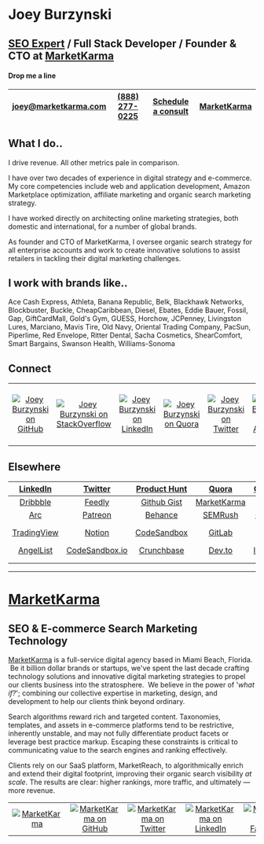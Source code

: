 

# Joey Burzynski
## **[SEO Expert](https://stackoverflow.com/story/seo "Joey Burzynski: SEO Expert") / Full Stack Developer / Founder & CTO at [MarketKarma](https://www.marketkarma.com "MarketKarma: SEO Agency in Miami Beach, Florida")**  

#### Drop me a line

|[joey@marketkarma.com](mailto:joey@marketkarma.com "Drop me a line via email.")   |[(888) 277-0225](tel:8882770225 "Give me a shout.")   |[Schedule a consult](https://marketkarma.as.me/ "Schedule a 30-minute meeting with me.")   |[MarketKarma](https://www.google.com/search?q=MarketKarma+SEO "Find me online.")
|:-:|:-:|:-:|:-:|
  
  
## What I do..

I drive revenue. All other metrics pale in comparison.

I have over two decades of experience in digital strategy and e-commerce. My core competencies include web and application development, Amazon Marketplace optimization, affiliate marketing and organic search marketing strategy.

I have worked directly on architecting online marketing strategies, both domestic and international, for a number of global brands.

As founder and CTO of MarketKarma, I oversee organic search strategy for all enterprise accounts and work to create innovative solutions to assist retailers in tackling their digital marketing challenges.
  
  
## I work with brands like..

Ace Cash Express, Athleta, Banana Republic, Belk, Blackhawk Networks, Blockbuster, Buckle, CheapCaribbean, Diesel, Ebates, Eddie Bauer, Fossil, Gap, GiftCardMall, Gold's Gym, GUESS, Horchow, JCPenney, Livingston Lures, Marciano, Mavis Tire, Old Navy, Oriental Trading Company, PacSun, Piperlime, Red Envelope, Ritter Dental, Sacha Cosmetics, ShearComfort, Smart Bargains, Swanson Health, Williams-Sonoma
  
  
## Connect

| | | | | | | | | | | | |
| :-: | :-: | :-: | :-: | :-: | :-: | :-: | :-: | :-: | :-: | :-: | :-: |
|[![Joey Burzynski on GitHub](https://www.marketkarma.com/shared/GitHub.png "Joey Burzynski on GitHub")](https://github.com/JoeyBurzynski "Joey Burzynski on GitHub")|[![Joey Burzynski on StackOverflow](https://www.marketkarma.com/shared/StackOverflow.png "Joey Burzynski on StackOverflow")](https://stackoverflow.com/story/seo "SEO Expert") |[![Joey Burzynski on LinkedIn](https://www.marketkarma.com/shared/LinkedIn.png "Joey Burzynski on LinkedIn")](https://www.linkedin.com/in/miamibeachseo "Joey Burzynski: Miami SEO Expert") |[![Joey Burzynski on Quora](https://www.marketkarma.com/shared/Quora.png "Joey Burzynski on Quora")](https://www.quora.com/profile/Joey-Burzynski "Joey Burzynski on Quora") |[![Joey Burzynski on Twitter](https://www.marketkarma.com/shared/Twitter.png "Joey Burzynski on Twitter")](https://twitter.com/JoeyBurzynski "Joey Burzynski on Twitter") |[![Joey Burzynski on AngelList](https://www.marketkarma.com/shared/AngelList.png "Joey Burzynski on AngelList")](https://angel.co/joeyburzynski "Joey Burzynski on AngelList") |[![Joey Burzynski on Google+](https://www.marketkarma.com/shared/GooglePlus.png "Joey Burzynski on Google+")](https://plus.google.com/u/1/+JoeyBurzynski81 "Joey Burzynski on Google+") |[![Joey Burzynski on Dribbble](https://www.marketkarma.com/shared/Dribbble.png "Joey Burzynski on Dribbble")](https://dribbble.com/JoeyBurzynski "Joey Burzynski on Dribbble") |[![Joey Burzynski on Behance](https://www.marketkarma.com/shared/Behance.png "Joey Burzynski on Behance")](https://www.behance.net/joeyburzynski "Joey Burzynski on Behance") |[![Joey Burzynski on Feedly](https://www.marketkarma.com/shared/Feedly.png "Joey Burzynski on Feedly")](https://feedly.com/joeyburzynski "Joey Burzynski on Feedly") |[![Drop me a line via Email](https://www.marketkarma.com/shared/Email.png "Drop me a line via Email")](mailto:joey@marketkarma.com "Drop me a line via Email") |[![Give me a shout via Phone](https://www.marketkarma.com/shared/Phone.png "Give me a shout via Phone")](tel:8882770225 "Give me a shout via Phone") |
  
  
## Elsewhere

|[LinkedIn](https://www.linkedin.com/in/miamibeachseo "SEO Expert Joey Burzynski on LinkedIn")|[Twitter](https://twitter.com/JoeyBurzynski "Joey Burzynski on Twitter")   |[Product Hunt](https://www.producthunt.com/@joeyburzynski "Joey Burzynski on ProductHunt")   |[Quora](https://www.quora.com/profile/Joey-Burzynski "Joey Burzynski on Quora")   |[CodeMentor](https://www.codementor.io/@marketkarma "MarketKarma on CodeMentor")   |[StackOverflow](https://stackoverflow.com/story/seo "Joey Burzynski: SEO Expert")   |
|:-:|:-:|:-:|:-:|:-:|:-:|
|[Dribbble](https://dribbble.com/JoeyBurzynski "Joey Burzynski on Dribbble")   |[Feedly](https://feedly.com/joeyburzynski/ "Joey Burzynski's Feedly feed")   |[Github Gist](https://gist.github.com/JoeyBurzynski "Joey Burzynski's Gists on GitHub")   |[MarketKarma](https://www.marketkarma.com "MarketKarma: SEO Agency in Miami, Florida")   |[Medium](https://medium.com/@joeyburzynski "Joey Burzynski on Medium.com")   |[Moz](https://moz.com/community/users/4206813 "Joey Burzynski on Moz.com")|[CodePen](https://codepen.io/ResistedNormalcy "Joey Burzynski on CodePen")
|[Arc](https://arc.dev/@marketkarma "SEO Agency MarketKarma on Arc.dev")   |[Patreon](https://www.patreon.com/JoeyBurzynski/ "Joey Burzynski on Patreon.com")   |[Behance](https://www.behance.net/joeyburzynski "Joey Burzynski on Behance.net")   |[SEMRush](https://www.semrush.com/user/146064753/ "SEO Expert Joey Burzynski on SEMRush.com")   |[Crunchbase](https://www.crunchbase.com/person/joey-burzynski "Joey Burzynski on Crunchbase.com")   |[AngelList](https://angel.co/u/joeyburzynski "Joey Burzynski on Angel.co")   |
|[TradingView](https://www.tradingview.com/u/JoeyBurzynski/ "Joey Burzynski on TradingView")   |[Notion](https://www.notion.so/marketkarma/112ca361fc12483292f237997bbc5be7?v=01ab4dc1a83b4baa986d476e0c0b614b "Joey Burzynski on Notion")   |[CodeSandbox](https://codesandbox.io/u/JoeyBurzynski "Joey Burzynski on CodeSandbox")   |[GitLab](https://gitlab.com/JoeyBurzynski "Joey Burzynski on GitLab")   |[Google Developers](https://developers.google.com/profile/u/111165200429261031855 "Joey Burzynski's Google Developer profile")   |[Arc.dev](https://community.arc.dev/user/joeyburzynski "Joey Burzynski's profile at Arc.dev Community")   |
|[AngelList](https://angel.co/u/joeyburzynski "Joey Burzynski on AngelList.co") |[CodeSandbox.io](https://codesandbox.io/u/JoeyBurzynski "Joey Burzynski on CodeSandbox.io")  |[Crunchbase](https://www.crunchbase.com/person/joey-burzynski "Joey Burzynski on Crunchbase")  |[Dev.to](https://dev.to/joeyburzynski "Joey Burzynski on Dev.to")  |[IndieHackers](https://www.indiehackers.com/JoeyBurzynski "Joey Burzynski on IndieHackers")  |[JSFiddle](https://jsfiddle.net/user/joeyburzynski/fiddles/ "Joey Burzynski's fiddles on JSFiddle")  |  
|  |  |  |  |  |  |  
|  |  |  |  |  |  |  
----------
  
  
# [MarketKarma](https://www.marketkarma.com "MarketKarma: SEO Agency in Miami, Florida")
## SEO & E-commerce Search Marketing Technology

[MarketKarma](https://www.notion.so/marketkarma/a9e7fe51ce694d06a02c6836581b70be?v=04588429aabb4b768bad54aa87b71193 "SEO Agency in Miami Beach, Florida") is a full-service digital agency based in Miami Beach, Florida.  Be it billion dollar brands or startups, we've spent the last decade crafting technology solutions and innovative digital marketing strategies to propel our clients business into the stratosphere.  We believe in the power of '_what if?_'; combining our collective expertise in marketing, design, and development to help our clients think beyond ordinary.

Search algorithms reward rich and targeted content. Taxonomies, templates, and assets in e-commerce platforms tend to be restrictive, inherently unstable, and may not fully differentiate product facets or leverage best practice markup. Escaping these constraints is critical to communicating value to the search engines and ranking effectively.

Clients rely on our SaaS platform, MarketReach, to algorithmically enrich and extend their digital footprint, improving their organic search visibility _at scale_.  The results are clear: higher rankings, more traffic, and ultimately — more revenue. 

 
| | | | | | |
| :-: | :-: | :-: | :-: | :-: | :-: |
|[![MarketKarma](https://www.marketkarma.com/shared/MarketKarma.png "MarketKarma: E-commerce SEO Technology")](https://www.marketkarma.com "MarketKarma: Internet Marketing Agency in Miami Beach, Florida")|[![MarketKarma on GitHub](https://www.marketkarma.com/shared/GitHub.png "MarketKarma on GitHub")](https://github.com/MarketKarma "MarketKarma on GitHub")|[![MarketKarma on Twitter](https://www.marketkarma.com/shared/Twitter.png "MarketKarma on Twitter")](https://twitter.com/MarketKarma "MarketKarma on Twitter")|[![MarketKarma on LinkedIn](https://www.marketkarma.com/shared/LinkedIn.png "MarketKarma on LinkedIn")](https://www.linkedin.com/company/MarketKarma "MarketKarma: E-commerce Search Marketing Technology")|[![MarketKarma on Facebook](https://www.marketkarma.com/shared/Facebook.png "MarketKarma on Facebook")](https://www.facebook.com/MarketKarma "MarketKarma: E-commerce SEO Experts in Miami Beach, Florida")|[![MarketKarma on AngelList](https://www.marketkarma.com/shared/AngelList.png "MarketKarma on AngelList")](https://angel.co/marketkarma "MarketKarma on AngelList")|



<!--
**JoeyBurzynski/JoeyBurzynski** is a ✨ _special_ ✨ repository because its `README.md` (this file) appears on your GitHub profile.

Here are some ideas to get you started:

- 🔭 I’m currently working on ...
- 🌱 I’m currently learning ...
- 👯 I’m looking to collaborate on ...
- 🤔 I’m looking for help with ...
- 💬 Ask me about ...
- 📫 How to reach me: ...
- 😄 Pronouns: ...
- ⚡ Fun fact: ...
-->
